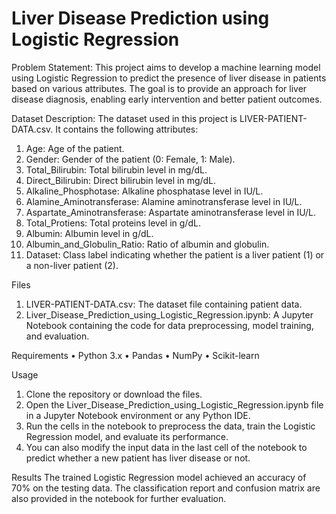 # Liver Disease Prediction using Logistic Regression

Problem Statement:
This project aims to develop a machine learning model using Logistic Regression to predict the presence of liver disease in patients based on various attributes. The goal is to provide an approach for liver disease diagnosis, enabling early intervention and better patient outcomes.


Dataset Description:
The dataset used in this project is LIVER-PATIENT-DATA.csv.
It contains the following attributes:
1.	Age: Age of the patient.
2.	Gender: Gender of the patient (0: Female, 1: Male).
3.	Total_Bilirubin: Total bilirubin level in mg/dL.
4.	Direct_Bilirubin: Direct bilirubin level in mg/dL.
5.	Alkaline_Phosphotase: Alkaline phosphatase level in IU/L.
6.	Alamine_Aminotransferase: Alamine aminotransferase level in IU/L.
7.	Aspartate_Aminotransferase: Aspartate aminotransferase level in IU/L.
8.	Total_Protiens: Total proteins level in g/dL.
9.	Albumin: Albumin level in g/dL.
10.	Albumin_and_Globulin_Ratio: Ratio of albumin and globulin.
11.	Dataset: Class label indicating whether the patient is a liver patient (1) or a non-liver patient (2).


Files
1.	LIVER-PATIENT-DATA.csv: The dataset file containing patient data.
2.	Liver_Disease_Prediction_using_Logistic_Regression.ipynb: A Jupyter Notebook containing the code for data preprocessing, model training, and evaluation.


Requirements
•	Python 3.x
•	Pandas
•	NumPy
•	Scikit-learn


Usage
1.	Clone the repository or download the files.
2.	Open the Liver_Disease_Prediction_using_Logistic_Regression.ipynb file in a Jupyter Notebook environment or any Python IDE.
3.	Run the cells in the notebook to preprocess the data, train the Logistic Regression model, and evaluate its performance.
4.	You can also modify the input data in the last cell of the notebook to predict whether a new patient has liver disease or not.


Results
The trained Logistic Regression model achieved an accuracy of 70% on the testing data. The classification report and confusion matrix are also provided in the notebook for further evaluation.










